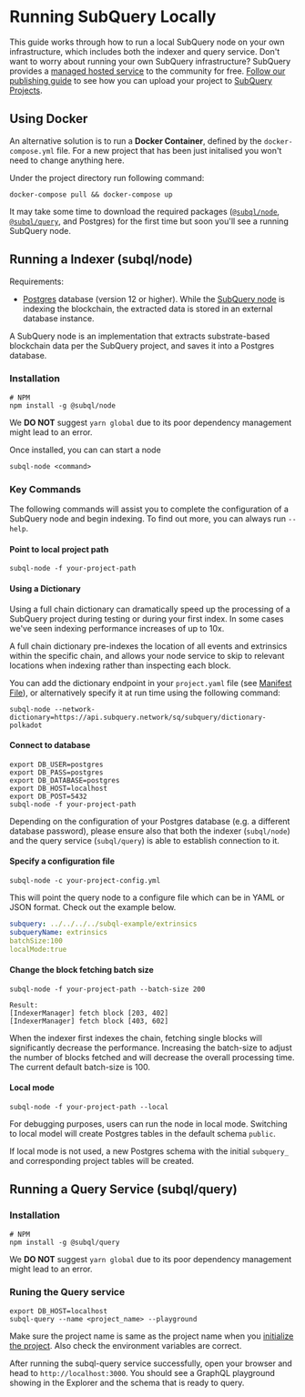 # Running SubQuery Locally

This guide works through how to run a local SubQuery node on your own infrastructure, which includes both the indexer and query service.
Don't want to worry about running your own SubQuery infrastructure? SubQuery provides a [managed hosted service](https://explorer.subquery.network) to the community for free. [Follow our publishing guide](../publish/publish.md) to see how you can upload your project to [SubQuery Projects](https://project.subquery.network).

## Using Docker

An alternative solution is to run a <strong>Docker Container</strong>, defined by the `docker-compose.yml` file. For a new project that has been just initalised you won't need to change anything here.

Under the project directory run following command:
```shell
docker-compose pull && docker-compose up
```
It may take some time to download the required packages ([`@subql/node`](https://www.npmjs.com/package/@subql/node), [`@subql/query`](https://www.npmjs.com/package/@subql/query), and Postgres) for the first time but soon you'll see a running SubQuery node.

## Running a Indexer (subql/node)

Requirements:
- [Postgres](https://www.postgresql.org/) database (version 12 or higher). While the [SubQuery node](#start-a-local-subquery-node) is indexing the blockchain, the extracted data is stored in an external database instance.

A SubQuery node is an implementation that extracts substrate-based blockchain data per the SubQuery project, and saves it into a Postgres database.

### Installation

```shell
# NPM
npm install -g @subql/node
```
We **DO NOT** suggest `yarn global` due to its poor dependency management might lead to an error.

Once installed, you can can start a node

```shell
subql-node <command>
```

### Key Commands 

The following commands will assist you to complete the configuration of a SubQuery node and begin indexing.
To find out more, you can always run `--help`.

#### Point to local project path
````
subql-node -f your-project-path 
````

#### Using a Dictionary

Using a full chain dictionary can dramatically speed up the processing of a SubQuery project during testing or during your first index. In some cases we've seen indexing performance increases of up to 10x.

A full chain dictionary pre-indexes the location of all events and extrinsics within the specific chain, and allows your node service to skip to relevant locations when indexing rather than inspecting each block.

You can add the dictionary endpoint in your `project.yaml` file (see [Manifest File](../create/manifest.md)), or alternatively specify it at run time using the following command:

```
subql-node --network-dictionary=https://api.subquery.network/sq/subquery/dictionary-polkadot
```

#### Connect to database

````
export DB_USER=postgres 
export DB_PASS=postgres 
export DB_DATABASE=postgres 
export DB_HOST=localhost 
export DB_POST=5432
subql-node -f your-project-path 
````
Depending on the configuration of your Postgres database (e.g. a different database password), please ensure also that both the indexer (`subql/node`) and the query service (`subql/query`) is able to establish connection to it.

#### Specify a configuration file

````
subql-node -c your-project-config.yml
````

This will point the query node to a configure file which can be in YAML or JSON format. Check out the example below.

```yaml
subquery: ../../../../subql-example/extrinsics
subqueryName: extrinsics
batchSize:100
localMode:true
```

#### Change the block fetching batch size

````
subql-node -f your-project-path --batch-size 200

Result:
[IndexerManager] fetch block [203, 402]
[IndexerManager] fetch block [403, 602]
````

When the indexer first indexes the chain, fetching single blocks will significantly decrease the performance.
Increasing the batch-size to adjust the number of blocks fetched and will decrease the overall processing time.
The current default batch-size is 100.

#### Local mode
````
subql-node -f your-project-path --local
````
For debugging purposes, users can run the node in local mode. Switching to local model will create Postgres tables in the default schema `public`.

If local mode is not used, a new Postgres schema with the initial `subquery_ ` and corresponding project tables will be created.

## Running a Query Service (subql/query)

### Installation

```shell
# NPM
npm install -g @subql/query
```
We **DO NOT** suggest `yarn global` due to its poor dependency management might lead to an error.

### Runing the Query service

````
export DB_HOST=localhost
subql-query --name <project_name> --playground
````
Make sure the project name is same as the project name when you [initialize the project](../quickstart/quickstart.md#initialise-the-starter-subquery-project). Also check the environment variables are correct.

After running the subql-query service successfully, open your browser and head to `http://localhost:3000`. You should see a GraphQL playground showing in the Explorer and the schema that is ready to query.
